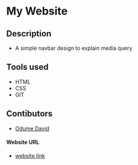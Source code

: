 # My Website

## Description 

- A simple navbar design to explain media query

## Tools used 

- HTML
- CSS
- GIT

## Contibutors

- [ Odume David ](https://github.com/Odumedavid)

#### Website URL

- [ website link ](my-website-link)

